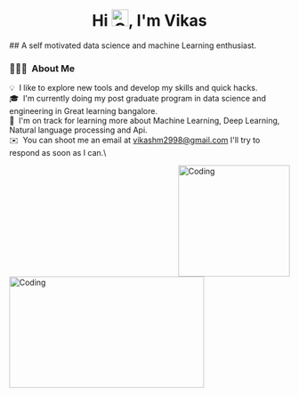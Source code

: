 <h1 align="center">Hi <img height=30 width=30 alt="GIF" src="https://raw.githubusercontent.com/MartinHeinz/MartinHeinz/master/wave.gif" />, I'm Vikas</h1>
        ## A self motivated data science and machine Learning enthusiast.

### 👨🏻‍💻 &nbsp;About Me

💡 &nbsp;I like to explore new tools and develop my skills and quick hacks.\
🎓 &nbsp;I'm currently doing my post graduate program in data science and engineering in Great learning bangalore.\
🌱 &nbsp;I'm on track for learning more about Machine Learning, Deep Learning, Natural language processing and Api.\
✉️ &nbsp;You can shoot me an email at vikashm2998@gmail.com I'll try to respond as soon as I can.\


<img align="right" alt="Coding" width="200" height="200" src="https://media.giphy.com/media/VTtANKl0beDFQRLDTh/giphy.gif">
<img align="left" alt="Coding" width="350" height="200" src="https://editor.analyticsvidhya.com/uploads/88587machine-learning-concept-chart-keywords-icons-white-background-137897366.jpg">

